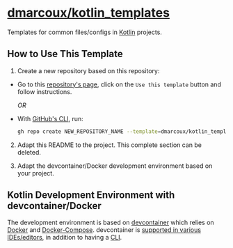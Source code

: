 # <a href="https://github.com/dmarcoux/kotlin_templates">dmarcoux/kotlin_templates</a>

Templates for common files/configs in [Kotlin](https://kotlinlang.org/)
projects.

## How to Use This Template

1. Create a new repository based on this repository:

- Go to this [repository's page](https://github.com/dmarcoux/kotlin_templates),
  click on the `Use this template` button and follow instructions.

  *OR*

- With [GitHub's CLI](https://github.com/cli/cli), run:

  ```bash
  gh repo create NEW_REPOSITORY_NAME --template=dmarcoux/kotlin_templates --clone --private/--public
  ```

2. Adapt this README to the project. This complete section can be deleted.

3. Adapt the devcontainer/Docker development environment based on your project.

## Kotlin Development Environment with devcontainer/Docker

The development environment is based on [devcontainer](https://containers.dev/)
which relies on [Docker](https://www.docker.com/) and
[Docker-Compose](https://docs.docker.com/compose/). devcontainer is [supported
in various IDEs/editors](https://containers.dev/supporting), in addition to
having a [CLI](https://github.com/devcontainers/cli).
